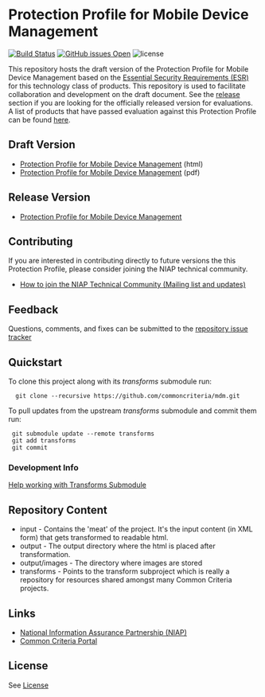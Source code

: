 Protection Profile for Mobile Device Management 
===========
[![Build Status](https://travis-ci.org/commoncriteria/mdm.svg?branch=master)](https://travis-ci.org/commoncriteria/mdm) 
[![GitHub issues Open](https://img.shields.io/github/issues/commoncriteria/mdm.svg?maxAge=2592000)](https://github.com/commoncriteria/mdm/issues) 
![license](https://img.shields.io/badge/license-Unlicensed-blue.svg)

This repository hosts the draft version of the Protection Profile for Mobile Device Management based on the 
[Essential Security Requirements (ESR)](https://commoncriteria.github.io/pp/mdm/mdm-esr.html) for this technology class of 
products. This repository is used to facilitate collaboration and development on the draft document. 
See the [release](#Release-Version) section if you are looking for the officially released version for evaluations. 
A list of products that have passed evaluation against this Protection Profile can be found [here](https://www.niap-ccevs.org/Profile/Info.cfm?id=392).

## Draft Version

* [Protection Profile for Mobile Device Management](https://commoncriteria.github.io/pp/mdm/mdm-release.html) (html)
* [Protection Profile for Mobile Device Management](https://commoncriteria.github.io/pp/mdm/mdm-release.pdf) (pdf)

## Release Version
* [Protection Profile for Mobile Device Management](https://www.niap-ccevs.org/Profile/Info.cfm?id=392)

## Contributing

If you are interested in contributing directly to future versions the this Protection Profile, please consider joining the NIAP technical community.
* [How to join the NIAP Technical Community (Mailing list and updates)](https://www.niap-ccevs.org/NIAP_Evolution/tech_communities.cfm)

## Feedback

Questions, comments, and fixes can be submitted to the [repository issue tracker](https://github.com/commoncriteria/mdm/issues)

## Quickstart
To clone this project along with its _transforms_ submodule run:

````
  git clone --recursive https://github.com/commoncriteria/mdm.git
````
To pull updates from the upstream _transforms_ submodule and commit them run:
````
 git submodule update --remote transforms
 git add transforms
 git commit
````

### Development Info
[Help working with Transforms Submodule](https://github.com/commoncriteria/transforms/wiki/Working-with-Transforms-as-a-Submodule)

## Repository Content
* input - Contains the 'meat' of the project. It's the input content (in XML form) that gets transformed to readable html.
* output - The output directory where the html is placed after transformation.
* output/images - The directory where images are stored
* transforms - Points to the transform subproject which is really a repository for resources shared amongst many Common Criteria projects.

## Links 
* [National Information Assurance Partnership (NIAP)](https://www.niap-ccevs.org/)
* [Common Criteria Portal](https://www.commoncriteriaportal.org/)

## License
See [License](./LICENSE)